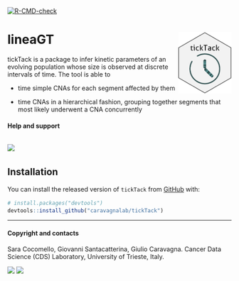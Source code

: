 
<!-- README.md is generated from README.Rmd. Please edit that file -->

<!-- badges: start -->

[![R-CMD-check](https://github.com/caravagnalab/tickTack/workflows/R-CMD-check/badge.svg)](https://github.com/caravagnalab/tickTack/actions)

<!-- badges: end -->

# lineaGT <a href="caravagnalab.github.io/lineaGT"><img src="man/figures/tickTack.png" align="right" height="139"/></a>

tickTack is a package to infer kinetic parameters of an evolving
population whose size is observed at discrete intervals of time. The
tool is able to

- time simple CNAs for each segment affected by them

- time CNAs in a hierarchical fashion, grouping together segments that
  most likely underwent a CNA concurrently

#### Help and support

## [![](https://img.shields.io/badge/GitHub%20Pages-https://caravagnalab.github.io/tickTack/-yellow.svg)](https://caravagnalab.github.io/tickTack)

## Installation

You can install the released version of `tickTack` from
[GitHub](https://github.com/) with:

``` r
# install.packages("devtools")
devtools::install_github("caravagnalab/tickTack")
```

------------------------------------------------------------------------

#### Copyright and contacts

Sara Cocomello, Giovanni Santacatterina, Giulio Caravagna. Cancer Data
Science (CDS) Laboratory, University of Trieste, Italy.

[![](https://img.shields.io/badge/CDS%20Lab%20Github-caravagnalab-seagreen.svg)](https://github.com/caravagnalab)
[![](https://img.shields.io/badge/CDS%20Lab%20webpage-https://www.caravagnalab.org/-red.svg)](https://www.caravagnalab.org/)
